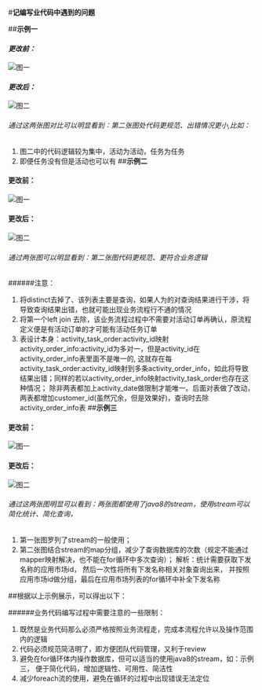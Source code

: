 
#**记编写业代码中遇到的问题**

##**示例一**
#### ***更改前：***
 ![图一](./images/image1.png)
#### ***更改后：***
 ![图二](./images/image2.png)
 
###### 通过这两张图对比可以明显看到：第二张图处代码更规范、出错情况更小,比如：
  1. 图二中的代码逻辑较为集中，活动为活动，任务为任务
  2. 即便任务没有但是活动也可以有
##**示例二**
#### **更改前：**
  ![图一](./images/image3.png)
#### **更改后：**
  ![图二](./images/image4.png)
  
###### 通过两张图可以明显看到：第二张图代码更规范、更符合业务逻辑
######注意：
  1. 将distinct去掉了、该列表主要是查询，如果人为的对查询结果进行干涉，将导致查询结果出错，也就可能出现业务流程行不通的情况
  2. 将第一个left join 去除，该业务流程过程中不需要对活动订单再确认，原流程定义便是有活动订单的才可能有活动任务订单
  3. 表设计本身：activity_task_order:activity_id映射activity_order_info:activity_id为多对一，但是activity_id在activity_order_info表里面不是唯一的,
  这就存在每activity_task_order:activity_id映射到多条activity_order_info，如此将导致结果出错；同样的若以activity_order_info映射activity_task_order也存在这种情况；
  除非两表都加上activity_date做限制才能唯一。后面对表做了改动，两表都增加customer_id(虽然冗余，但是效果好)，查询时去除activity_order_info表
##**示例三**
#### **更改前：**
  ![图一](./images/image5.png)
#### **更改后：**
  ![图二](./images/image6.png)
  
###### 通过这两张图明显可以看到：两张图都使用了java8的stream，使用stream可以简化统计、简化查询，
  1. 第一张图罗列了stream的一般使用；
  2. 第二张图结合stream的map分组，减少了查询数据库的次数（规定不能通过mapper映射解决，也不能在for循环中多次查询）；
    解析：统计需要获取下发名称的应用市场id， 然后一次性将所有下发名称相关对象查询出来， 并按照应用市场id做分组，最后在应用市场列表的for循环中补全下发名称
  
  
##根据以上示例展示，可以得出以下：
  
######业务代码编写过程中需要注意的一些限制：
  
  1. 既然是业务代码那么必须严格按照业务流程走，完成本流程允许以及操作范围内的逻辑
  2. 代码必须规范简洁明了，即方便团队代码管理，又利于review
  3. 避免在for循环体内操作数据库，但可以适当的使用java8的stream，如：示例三，
  便于简化代码，增加逻辑性、可用性、简洁性
  4. 减少foreach流的使用，避免在循环的过程中出现错误无法定位
  
  